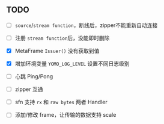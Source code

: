 ## TODO

- [ ] `source`/`stream function`，断线后，zipper不能重新自动连接
- [ ] 注册 `stream function`后，没能即时删除
- [x] MetaFrame `Issuer()` 没有获取到值
- [x] 增加环境变量 `YOMO_LOG_LEVEL` 设置不同日志级别
- [ ] 心跳 Ping/Pong
- [ ] zipper 互通
- [ ] sfn 支持 `rx` 和 `raw bytes` 两者 Handler
- [ ] 添加/修改 frame，让传输的数据支持 scale

